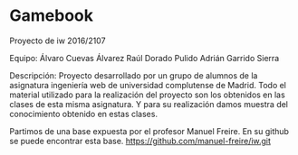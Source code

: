 # Gamebook
Proyecto de iw 2016/2107

Equipo:
Álvaro Cuevas Álvarez
Raúl Dorado Pulido
Adrián Garrido Sierra

Descripción: Proyecto desarrollado por un grupo de alumnos de la asignatura ingeniería web de universidad complutense de Madrid.
Todo el material utilizado para la realización del proyecto son los obtenidos en las clases de esta misma asignatura.
Y para su realización damos muestra del conocimiento obtenido en estas clases.

Partimos de una base expuesta por el profesor Manuel Freire. En su github se puede encontrar esta base.
https://github.com/manuel-freire/iw.git

